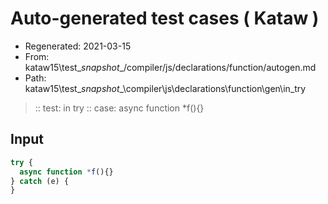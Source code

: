 # Auto-generated test cases ( Kataw )
- Regenerated: 2021-03-15
- From: kataw15\test\__snapshot__/compiler/js/declarations/function/autogen.md
- Path: kataw15\test\__snapshot__\compiler\js\declarations\function\gen\in_try
> :: test: in try
> :: case: async function *f(){}
## Input

`````js
try {
  async function *f(){}
} catch (e) {
}
`````
